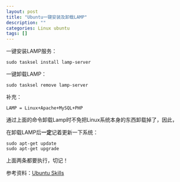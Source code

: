 ```yaml
---
layout: post
title: "Ubuntu一键安装及卸载LAMP"
description: ""
categories: Linux ubuntu
tags: []
---
```


一键安装LAMP服务：

	sudo tasksel install lamp-server

一键卸载LAMP：

	sudo tasksel remove lamp-server

补充：

	LAMP = Linux+Apache+MySQL+PHP

通过上面的命令卸载Lamp时不免把Linux系统本身的东西卸载掉了，因此，

在卸载LAMP后**一定**记着更新一下系统：

	sudo apt-get update
	sudo apt-get upgrade

上面两条都要执行，切记！

参考资料：[Ubuntu Skills](http://wiki.ubuntu.org.cn/UbuntuSkills#.E4.B8.80.E9.94.AE.E5.AE.89.E8.A3.85_LAMP_.E6.9C.8D.E5.8A.A1)
